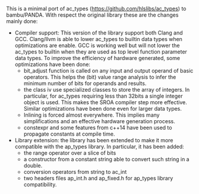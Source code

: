 This is a minimal port of ac\_types (https://github.com/hlslibs/ac_types) to bambu/PANDA.
With respect the original library these are the changes mainly done:
  - Compiler support: This version of the library support both Clang and GCC.
     Clang/llvm is able to lower ac_types to builtin data types when
     optimizations are enable.
     GCC is working well but will not lower the ac_types to builtin when they
     are used as top level function parameter data types.
     To improve the efficiency of hardware generated, some optimizations have
     been done:
     - bit_adjust function is called on any input and output operand of basic
       operators. This helps the (bit) value range analysis to infer the
       minimum number of bits for operands and results.
     - the class iv use specialized classes to store the array of integers. In
       particular, for ac_types requiring less than 32bits a single integer
       object is used. This makes the SROA compiler step more effective.
       Similar optimizations have been done even for larger data types.
     - Inlining is forced almost everywhere. This implies many simplifications
       and an effective hardware generation process.
     - constexpr and some features from c++14 have been used to propagate
       constants at compile time.
   - Library extension: the library has been extended to make it more
     compatible with the ap_types library. In particular, it has been added:
     - the range operator over a slice of bits
     - a constructor from a constant string able to convert such string
       in a double.
     - conversion operators from string to ac_int
     - two headers files ap_int.h and ap_fixed.h for ap_types library 
       compatibility.

